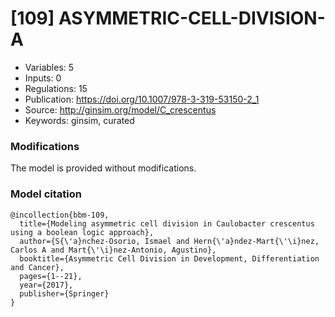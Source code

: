 # \[109\] ASYMMETRIC-CELL-DIVISION-A

 - Variables: 5
 - Inputs: 0
 - Regulations: 15
 - Publication: https://doi.org/10.1007/978-3-319-53150-2_1
 - Source: http://ginsim.org/model/C_crescentus
 - Keywords: ginsim, curated


### Modifications

The model is provided without modifications.

### Model citation

```
@incollection{bbm-109,
  title={Modeling asymmetric cell division in Caulobacter crescentus using a boolean logic approach},
  author={S{\'a}nchez-Osorio, Ismael and Hern{\'a}ndez-Mart{\'\i}nez, Carlos A and Mart{\'\i}nez-Antonio, Agustino},
  booktitle={Asymmetric Cell Division in Development, Differentiation and Cancer},
  pages={1--21},
  year={2017},
  publisher={Springer}
}

```

